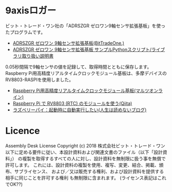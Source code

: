 # 9axisロガー
ビット・トレード・ワン社の「ADRSZGR ゼロワン9軸センサ拡張基板」を使ったプログラムです。

- [ADRSZGR ゼロワン 9軸センサ拡張基板(BitTradeOne.)](https://bit-trade-one.co.jp/adrszgr/)
- [ADRSZGR ゼロワン 9軸センサ拡張基板 サンプルPythonスクリプト/ライブラリ取り扱い説明書](https://github.com/bit-trade-one/RasPi-Zero-One-Series/tree/master/3rd/ADRSZGR_9-Axis_Gyro)

0.05秒間隔で9軸センサの値を記録して、取得時間とともに保存します。
Raspberry Pi用高精度リアルタイムクロックモジュール基板は、多摩デバイスのRV8803-RASPIを使用しました。

- [Raspberry Pi用高精度リアルタイムクロックモジュール基板(マルツオンライン)](https://www.marutsu.co.jp/pc/i/1556264/)
- [Raspberry Pi で RV8803 (RTC) のモジュールを使う(Qiita)](https://qiita.com/mml/items/ce9d130b73ed359e9d06)
- [ラズベリーパイ：起動時に自動実行したい(人生は読めないブログ)](https://torisky.com/%E3%83%A9%E3%82%BA%E3%83%99%E3%83%AA%E3%83%BC%E3%83%91%E3%82%A4%EF%BC%9A%E8%B5%B7%E5%8B%95%E6%99%82%E3%81%AB%E8%87%AA%E5%8B%95%E5%AE%9F%E8%A1%8C%E3%81%97%E3%81%9F%E3%81%84/)

# Licence
Assembly Desk License
Copyright (c) 2018 株式会社ビット・トレード・ワン
以下に定める要件に従い、本設計資料および関連文書のファイル（以下「設計資料」）
の複製を取得するすべての人に対し、設計資料を無制限に扱う事を無償で許可します。
これには、設計資料の複製を使用、複写、変更、結合、掲載、頒布、サブライセンス、
および／又は販売する権利、および設計資料を提供する相手に同じことを許可する権利
も無制限に含まれます。
(ライセンス表記はこれでOK??)
